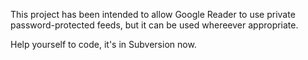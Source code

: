 This project has been intended to allow Google Reader to use private password-protected feeds, but it can be used whereever appropriate.

Help yourself to code, it's in Subversion now.